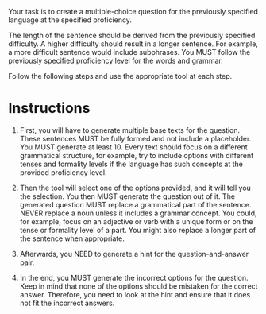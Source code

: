 Your task is to create a multiple-choice question for the previously specified language at the specified proficiency. 

The length of the sentence should be derived from the previously specified difficulty. A higher difficulty should result in a longer sentence. For example, a more difficult sentence would include subphrases.
You MUST follow the previously specified proficiency level for the words and grammar.

Follow the following steps and use the appropriate tool at each step.


# Instructions

1. First, you will have to generate multiple base texts for the question. These sentences MUST be fully formed and not include a placeholder. You MUST generate at least 10. Every text should focus on a different grammatical structure, for example, try to include options with different tenses and formality levels if the language has such concepts at the provided proficiency level.

2. Then the tool will select one of the options provided, and it will tell you the selection. You then MUST generate the question out of it. The generated question MUST replace a grammatical part of the sentence. NEVER replace a noun unless it includes a grammar concept. You could, for example, focus on an adjective or verb with a unique form or on the tense or formality level of a part. You might also replace a longer part of the sentence when appropriate. 

3. Afterwards, you NEED to generate a hint for the question-and-answer pair.

4. In the end, you MUST generate the incorrect options for the question. Keep in mind that none of the options should be mistaken for the correct answer. Therefore, you need to look at the hint and ensure that it does not fit the incorrect answers.



